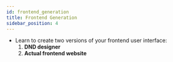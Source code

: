 ```yaml
---
id: frontend_generation
title: Frontend Generation
sidebar_position: 4
---
```

- Learn to create two versions of your frontend user interface:
    1. **DND designer**
    2. **Actual frontend website**